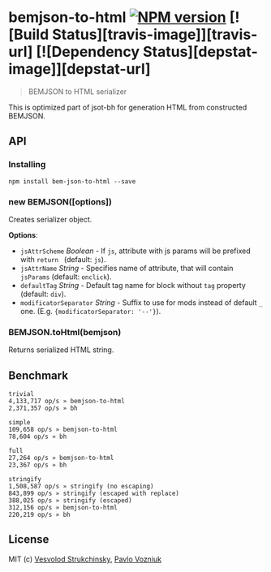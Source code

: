 # bemjson-to-html [![NPM version][npm-image]][npm-url] [![Build Status][travis-image]][travis-url] [![Dependency Status][depstat-image]][depstat-url]
> BEMJSON to HTML serializer

This is optimized part of jsot-bh for generation HTML from constructed BEMJSON.

## API

### Installing

`npm install bem-json-to-html --save`

### new BEMJSON([options])

Creates serializer object.

__Options__:

 * `jsAttrScheme` _Boolean_ - If `js`, attribute with js params will be prefixed with `return ` (default: `js`).
 * `jsAttrName` _String_ - Specifies name of attribute, that will contain `jsParams` (default: `onclick`).
 * `defaultTag` _String_ - Default tag name for block without `tag` property (default: `div`).
 * `modificatorSeparator` _String_ - Suffix to use for mods instead of default `_` one. (E.g. `{modificatorSeparator: '--'}`).

### BEMJSON.toHtml(bemjson)

Returns serialized HTML string.

## Benchmark

```
trivial
4,133,717 op/s » bemjson-to-html
2,371,357 op/s » bh

simple
109,658 op/s » bemjson-to-html
78,604 op/s » bh

full
27,264 op/s » bemjson-to-html
23,367 op/s » bh

stringify
1,508,587 op/s » stringify (no escaping)
843,899 op/s » stringify (escaped with replace)
388,025 op/s » stringify (escaped)
312,156 op/s » bemjson-to-html
220,219 op/s » bh
```

## License

MIT (c) [Vesvolod Strukchinsky](floatdrop@gmail.com), [Pavlo Vozniuk](pavlo.vozniuk@gmail.com)

[npm-url]: https://npmjs.org/package/bem-json-to-html
[npm-image]: http://img.shields.io/npm/v/bem-json-to-html.svg
